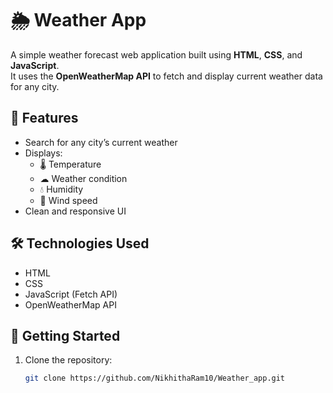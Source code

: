 # 🌦️ Weather App

A simple weather forecast web application built using **HTML**, **CSS**, and **JavaScript**.  
It uses the **OpenWeatherMap API** to fetch and display current weather data for any city.

## 🔧 Features

- Search for any city’s current weather
- Displays:
  - 🌡 Temperature
  - ☁ Weather condition
  - 💧 Humidity
  - 💨 Wind speed
- Clean and responsive UI

## 🛠 Technologies Used

- HTML
- CSS
- JavaScript (Fetch API)
- OpenWeatherMap API

## 🚀 Getting Started

1. Clone the repository:
   ```bash
   git clone https://github.com/NikhithaRam10/Weather_app.git
